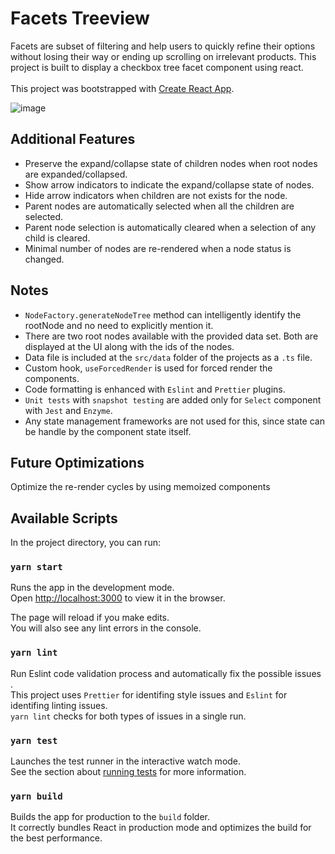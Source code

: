 # Facets Treeview

Facets are subset of filtering and help users to quickly refine their options without losing their way or ending up scrolling on irrelevant products. This project is built to display a checkbox tree facet component using react.\
<br>
This project was bootstrapped with [Create React App](https://github.com/facebook/create-react-app).

![image](https://user-images.githubusercontent.com/1351502/113556802-a1097600-961a-11eb-8861-a58c25484976.png)


## Additional Features
- Preserve the expand/collapse state of children nodes when root nodes are expanded/collapsed.
- Show arrow indicators to indicate the expand/collapse state of nodes.
- Hide arrow indicators when children are not exists for the node.
- Parent nodes are automatically selected when all the children are selected.
- Parent node selection is automatically cleared when a selection of any child is cleared.
- Minimal number of nodes are re-rendered when a node status is changed.

## Notes
- `NodeFactory.generateNodeTree` method can intelligently identify the rootNode and no need to explicitly mention it. 
- There are two root nodes available with the provided data set. Both are displayed at the UI along with the ids of the nodes.
- Data file is included at the `src/data` folder of the projects as a `.ts` file.
- Custom hook, `useForcedRender` is used for forced render the components.
- Code formatting is enhanced with `Eslint` and `Prettier` plugins.
- `Unit tests` with `snapshot testing` are added only for `Select` component with `Jest` and `Enzyme`.
- Any state management frameworks are not used for this, since state can be handle by the component state itself.

## Future Optimizations
Optimize the re-render cycles by using memoized components

## Available Scripts
In the project directory, you can run:

### `yarn start`

Runs the app in the development mode.\
Open [http://localhost:3000](http://localhost:3000) to view it in the browser.

The page will reload if you make edits.\
You will also see any lint errors in the console.

### `yarn lint`

Run Eslint code validation process and automatically fix the possible issues .\
This project uses `Prettier` for identifing style issues and `Eslint` for identifing linting issues.\
`yarn lint` checks for both types of issues in a single run.

### `yarn test`

Launches the test runner in the interactive watch mode.\
See the section about [running tests](https://facebook.github.io/create-react-app/docs/running-tests) for more information.

### `yarn build`

Builds the app for production to the `build` folder.\
It correctly bundles React in production mode and optimizes the build for the best performance.
